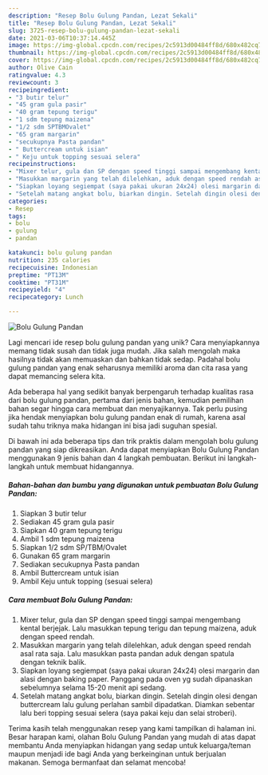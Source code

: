 ```yaml
---
description: "Resep Bolu Gulung Pandan, Lezat Sekali"
title: "Resep Bolu Gulung Pandan, Lezat Sekali"
slug: 3725-resep-bolu-gulung-pandan-lezat-sekali
date: 2021-03-06T10:37:14.445Z
image: https://img-global.cpcdn.com/recipes/2c5913d00484ff8d/680x482cq70/bolu-gulung-pandan-foto-resep-utama.jpg
thumbnail: https://img-global.cpcdn.com/recipes/2c5913d00484ff8d/680x482cq70/bolu-gulung-pandan-foto-resep-utama.jpg
cover: https://img-global.cpcdn.com/recipes/2c5913d00484ff8d/680x482cq70/bolu-gulung-pandan-foto-resep-utama.jpg
author: Olive Cain
ratingvalue: 4.3
reviewcount: 3
recipeingredient:
- "3 butir telur"
- "45 gram gula pasir"
- "40 gram tepung terigu"
- "1 sdm tepung maizena"
- "1/2 sdm SPTBMOvalet"
- "65 gram margarin"
- "secukupnya Pasta pandan"
- " Buttercream untuk isian"
- " Keju untuk topping sesuai selera"
recipeinstructions:
- "Mixer telur, gula dan SP dengan speed tinggi sampai mengembang kental berjejak. Lalu masukkan tepung terigu dan tepung maizena, aduk dengan speed rendah."
- "Masukkan margarin yang telah dilelehkan, aduk dengan speed rendah asal rata saja. Lalu masukkan pasta pandan aduk dengan spatula dengan teknik balik."
- "Siapkan loyang segiempat (saya pakai ukuran 24x24) olesi margarin dan alasi dengan baking paper. Panggang pada oven yg sudah dipanaskan sebelumnya selama 15-20 menit api sedang."
- "Setelah matang angkat bolu, biarkan dingin. Setelah dingin olesi dengan buttercream lalu gulung perlahan sambil dipadatkan. Diamkan sebentar lalu beri topping sesuai selera (saya pakai keju dan selai stroberi)."
categories:
- Resep
tags:
- bolu
- gulung
- pandan

katakunci: bolu gulung pandan 
nutrition: 235 calories
recipecuisine: Indonesian
preptime: "PT13M"
cooktime: "PT31M"
recipeyield: "4"
recipecategory: Lunch

---
```



![Bolu Gulung Pandan](https://img-global.cpcdn.com/recipes/2c5913d00484ff8d/680x482cq70/bolu-gulung-pandan-foto-resep-utama.jpg)

Lagi mencari ide resep bolu gulung pandan yang unik? Cara menyiapkannya memang tidak susah dan tidak juga mudah. Jika salah mengolah maka hasilnya tidak akan memuaskan dan bahkan tidak sedap. Padahal bolu gulung pandan yang enak seharusnya memiliki aroma dan cita rasa yang dapat memancing selera kita.



Ada beberapa hal yang sedikit banyak berpengaruh terhadap kualitas rasa dari bolu gulung pandan, pertama dari jenis bahan, kemudian pemilihan bahan segar hingga cara membuat dan menyajikannya. Tak perlu pusing jika hendak menyiapkan bolu gulung pandan enak di rumah, karena asal sudah tahu triknya maka hidangan ini bisa jadi suguhan spesial.


Di bawah ini ada beberapa tips dan trik praktis dalam mengolah bolu gulung pandan yang siap dikreasikan. Anda dapat menyiapkan Bolu Gulung Pandan menggunakan 9 jenis bahan dan 4 langkah pembuatan. Berikut ini langkah-langkah untuk membuat hidangannya.

<!--inarticleads1-->

##### Bahan-bahan dan bumbu yang digunakan untuk pembuatan Bolu Gulung Pandan:

1. Siapkan 3 butir telur
1. Sediakan 45 gram gula pasir
1. Siapkan 40 gram tepung terigu
1. Ambil 1 sdm tepung maizena
1. Siapkan 1/2 sdm SP/TBM/Ovalet
1. Gunakan 65 gram margarin
1. Sediakan secukupnya Pasta pandan
1. Ambil  Buttercream untuk isian
1. Ambil  Keju untuk topping (sesuai selera)




<!--inarticleads2-->

##### Cara membuat Bolu Gulung Pandan:

1. Mixer telur, gula dan SP dengan speed tinggi sampai mengembang kental berjejak. Lalu masukkan tepung terigu dan tepung maizena, aduk dengan speed rendah.
1. Masukkan margarin yang telah dilelehkan, aduk dengan speed rendah asal rata saja. Lalu masukkan pasta pandan aduk dengan spatula dengan teknik balik.
1. Siapkan loyang segiempat (saya pakai ukuran 24x24) olesi margarin dan alasi dengan baking paper. Panggang pada oven yg sudah dipanaskan sebelumnya selama 15-20 menit api sedang.
1. Setelah matang angkat bolu, biarkan dingin. Setelah dingin olesi dengan buttercream lalu gulung perlahan sambil dipadatkan. Diamkan sebentar lalu beri topping sesuai selera (saya pakai keju dan selai stroberi).




Terima kasih telah menggunakan resep yang kami tampilkan di halaman ini. Besar harapan kami, olahan Bolu Gulung Pandan yang mudah di atas dapat membantu Anda menyiapkan hidangan yang sedap untuk keluarga/teman maupun menjadi ide bagi Anda yang berkeinginan untuk berjualan makanan. Semoga bermanfaat dan selamat mencoba!
